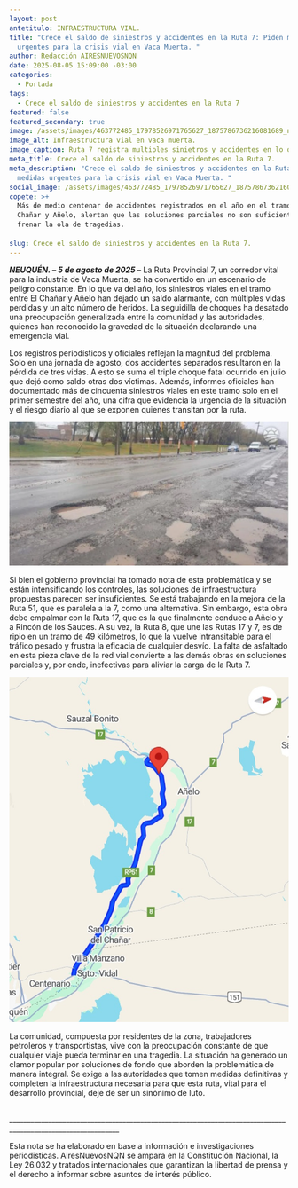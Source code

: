 ```yaml
---
layout: post
antetitulo: INFRAESTRUCTURA VIAL.
title: "Crece el saldo de siniestros y accidentes en la Ruta 7: Piden medidas
  urgentes para la crisis vial en Vaca Muerta. "
author: Redacción AIRESNUEVOSNQN
date: 2025-08-05 15:09:00 -03:00
categories:
  - Portada
tags:
  - Crece el saldo de siniestros y accidentes en la Ruta 7
featured: false
featured_secondary: true
image: /assets/images/463772485_17978526971765627_1875786736216081689_n.jpg
image_alt: Infraestructura vial en vaca muerta.
image_caption: Ruta 7 registra multiples sinietros y accidentes en lo que va del año.
meta_title: Crece el saldo de siniestros y accidentes en la Ruta 7.
meta_description: "Crece el saldo de siniestros y accidentes en la Ruta 7: Piden
  medidas urgentes para la crisis vial en Vaca Muerta. "
social_image: /assets/images/463772485_17978526971765627_1875786736216081689_n.jpg
copete: >+
  Más de medio centenar de accidentes registrados en el año en el tramo entre El
  Chañar y Añelo, alertan que las soluciones parciales no son suficientes para
  frenar la ola de tragedias.

slug: Crece el saldo de siniestros y accidentes en la Ruta 7.
---
```

***NEUQUÉN. – 5 de agosto de 2025 –*** La Ruta Provincial 7, un corredor vital para la industria de Vaca Muerta, se ha convertido en un escenario de peligro constante. En lo que va del año, los siniestros viales en el tramo entre El Chañar y Añelo han dejado un saldo alarmante, con múltiples vidas perdidas y un alto número de heridos. La seguidilla de choques ha desatado una preocupación generalizada entre la comunidad y las autoridades, quienes han reconocido la gravedad de la situación declarando una emergencia vial.

​Los registros periodísticos y oficiales reflejan la magnitud del problema. Solo en una jornada de agosto, dos accidentes separados resultaron en la pérdida de tres vidas. A esto se suma el triple choque fatal ocurrido en julio que dejó como saldo otras dos víctimas. Además, informes oficiales han documentado más de cincuenta siniestros viales en este tramo solo en el primer semestre del año, una cifra que evidencia la urgencia de la situación y el riesgo diario al que se exponen quienes transitan por la ruta.



![](/assets/images/lg.webp)

​Si bien el gobierno provincial ha tomado nota de esta problemática y se están intensificando los controles, las soluciones de infraestructura propuestas parecen ser insuficientes. Se está trabajando en la mejora de la Ruta 51, que es paralela a la 7, como una alternativa. Sin embargo, esta obra debe empalmar con la Ruta 17, que es la que finalmente conduce a Añelo y a Rincón de los Sauces. A su vez, la Ruta 8, que une las Rutas 17 y 7, es de ripio en un tramo de 49 kilómetros, lo que la vuelve intransitable para el tráfico pesado y frustra la eficacia de cualquier desvío. La falta de asfaltado en esta pieza clave de la red vial convierte a las demás obras en soluciones parciales y, por ende, inefectivas para aliviar la carga de la Ruta 7.

![](/assets/images/screenshot_20250805_143031_maps.jpg)

​La comunidad, compuesta por residentes de la zona, trabajadores petroleros y transportistas, vive con la preocupación constante de que cualquier viaje pueda terminar en una tragedia. La situación ha generado un clamor popular por soluciones de fondo que aborden la problemática de manera integral. Se exige a las autoridades que tomen medidas definitivas y completen la infraestructura necesaria para que esta ruta, vital para el desarrollo provincial, deje de ser un sinónimo de luto.

​\_\_\_\_\_\_\_\_\_\_\_\_\_\_\_\_\_\_\_\_\_\_\_\_\_\_\_\_\_\_\_\_\_\_\_\_\_\_\_\_\_\_\_\_\_\_\_\_\_\_\_\_\_\_\_\_\_\_\_\_\_\_\_\_\_\_\_\_\_\_\_\_\_\_\_\_\_\_\_\_\_\_\_\_\_\_\_\_\_\_\_\_\_\_\_\_\_\_\_\_\_\_\_\_\_\_\_\__

Esta nota se ha elaborado en base a información e investigaciones periodisticas. AiresNuevosNQN se ampara en la Constitución Nacional, la Ley 26.032 y tratados internacionales que garantizan la libertad de prensa y el derecho a informar sobre asuntos de interés público.
